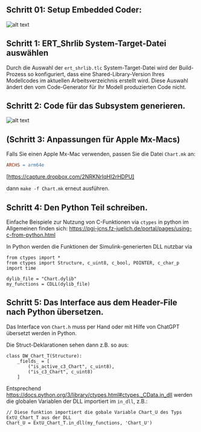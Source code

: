 ## Schritt 01: Setup Embedded Coder:

![alt text](https://www.dropbox.com/s/h7hyrzq3sl9q4e4/Bildschirmfoto%202024-05-25%20um%2007.26.47.png?dl=1)



## Schritt 1: ERT_Shrlib System-Target-Datei auswählen
Durch die Auswahl der `ert_shrlib.tlc` System-Target-Datei wird der Build-Prozess so konfiguriert, dass eine Shared-Library-Version Ihres Modellcodes im aktuellen Arbeitsverzeichnis erstellt wird. Diese Auswahl ändert den vom Code-Generator für Ihr Modell produzierten Code nicht.

## Schritt 2: Code für das Subsystem generieren.

![alt text](https://www.dropbox.com/s/91kgchl8n4illos/Bildschirmfoto%202024-05-25%20um%2007.27.38.png?dl=1])


## (Schritt 3: Anpassungen für Apple Mx-Macs)
Falls Sie einen Apple Mx-Mac verwenden, passen Sie die Datei `Chart.mk` an:
```makefile
ARCHS = arm64e
```
[https://capture.dropbox.com/2NRKNrIqHI2rHDPU]

dann `make -f Chart.mk` erneut ausführen.

## Schritt 4: Den Python Teil schreiben.

Einfache Beispiele zur Nutzung von C-Funktionen via `ctypes` in python im Allgemeinen finden sich: https://pgi-jcns.fz-juelich.de/portal/pages/using-c-from-python.html


In Python werden die Funktionen der Simulink-generierten DLL nutzbar via 

    from ctypes import *
    from ctypes import Structure, c_uint8, c_bool, POINTER, c_char_p
    import time

    dylib_file = "Chart.dylib"
    my_functions = CDLL(dylib_file)


## Schritt 5: Das Interface aus dem Header-File nach Python übersetzen.
Das Interface von `Chart.h` muss per Hand oder mit Hilfe von ChatGPT übersetzt werden in Python.

Die Struct-Deklarationen sehen dann z.B. so aus:

    class DW_Chart_T(Structure):
        _fields_ = [
            ("is_active_c3_Chart", c_uint8),
            ("is_c3_Chart", c_uint8)
        ]

Entsprechend https://docs.python.org/3/library/ctypes.html#ctypes._CData.in_dll werden die globalen Variablen der DLL importiert im `in_dll`, z.B.:
    
    // Diese funktion importiert die gobale Variable Chart_U des Typs 
    ExtU_Chart_T aus der DLL
    Chart_U = ExtU_Chart_T.in_dll(my_functions, 'Chart_U')
    
    
    